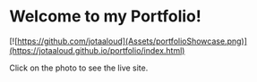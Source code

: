 # Welcome to my Portfolio!

[![https://github.com/jotaaloud](Assets/portfolioShowcase.png)](https://jotaaloud.github.io/portfolio/index.html)

Click on the photo to see the live site.
